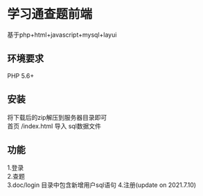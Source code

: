 # 学习通查题前端  

基于php+html+javascript+mysql+layui  

## 环境要求  

PHP 5.6+  

## 安装  

将下载后的zip解压到服务器目录即可  
首页 /index.html
导入 sql数据文件

## 功能  

1.登录  
2.查题  
3.doc/login 目录中包含新增用户sql语句
4.注册(update on 2021.7.10)  


